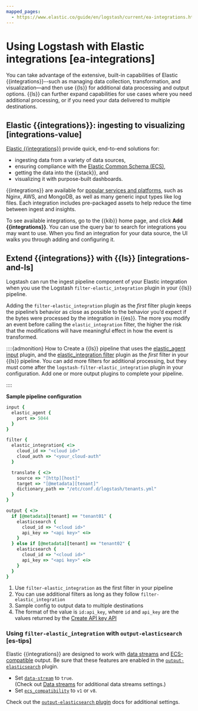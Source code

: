 ```yaml
---
mapped_pages:
  - https://www.elastic.co/guide/en/logstash/current/ea-integrations.html
---
```


# Using Logstash with Elastic integrations [ea-integrations]

You can take advantage of the extensive, built-in capabilities of Elastic {{integrations}}--such as managing data collection, transformation, and visualization—​and then use {{ls}} for additional data processing and output options. {{ls}} can further expand capabilities for use cases where you need additional processing, or if you need your data delivered to multiple destinations.


## Elastic {{integrations}}: ingesting to visualizing [integrations-value]

[Elastic {{integrations}}](integration-docs://reference/index.md) provide quick, end-to-end solutions for:

* ingesting data from a variety of data sources,
* ensuring compliance with the [Elastic Common Schema (ECS)](ecs://reference/index.md),
* getting the data into the {{stack}}, and
* visualizing it with purpose-built dashboards.

{{integrations}} are available for [popular services and platforms](integration-docs://reference/all_integrations.md), such as Nginx, AWS, and MongoDB, as well as many generic input types like log files. Each integration includes pre-packaged assets to help reduce the time between ingest and insights.

To see available integrations, go to the {{kib}} home page, and click **Add {{integrations}}**. You can use the query bar to search for integrations you may want to use. When you find an integration for your data source, the UI walks you through adding and configuring it.


## Extend {{integrations}} with {{ls}} [integrations-and-ls]

Logstash can run the ingest pipeline component of your Elastic integration when you use the Logstash `filter-elastic_integration` plugin in your {{ls}} pipeline.

Adding the `filter-elastic_integration` plugin as the *first* filter plugin keeps the pipeline’s behavior as close as possible to the behavior you’d expect if the bytes were processed by the integration in {{es}}. The more you modify an event before calling the `elastic_integration` filter, the higher the risk that the modifications will have meaningful effect in how the event is transformed.

::::{admonition} How to
Create a {{ls}} pipeline that uses the [elastic_agent input](logstash-docs-md://lsr/plugins-inputs-elastic_agent.md) plugin, and the [elastic_integration filter](logstash-docs-md://lsr/plugins-filters-elastic_integration.md) plugin as the *first* filter in your {{ls}} pipeline. You can add more filters for additional processing, but they must come after the `logstash-filter-elastic_integration` plugin in your configuration. Add one or more output plugins to complete your pipeline.

::::


**Sample pipeline configuration**

```ruby
input {
  elastic_agent {
    port => 5044
  }
}

filter {
  elastic_integration{ <1>
    cloud_id => "<cloud id>"
    cloud_auth => "<your_cloud-auth"
  }

  translate { <2>
    source => "[http][host]"
    target => "[@metadata][tenant]"
    dictionary_path => "/etc/conf.d/logstash/tenants.yml"
  }
}

output { <3>
  if [@metadata][tenant] == "tenant01" {
    elasticsearch {
      cloud_id => "<cloud id>"
      api_key => "<api key>" <4>
    }
  } else if [@metadata][tenant] == "tenant02" {
    elasticsearch {
      cloud_id => "<cloud id>"
      api_key => "<api key>" <4>
    }
  }
}
```

1. Use `filter-elastic_integration` as the first filter in your pipeline
2. You can use additional filters as long as they follow `filter-elastic_integration`
3. Sample config to output data to multiple destinations
4. The format of the value is `id:api_key`, where `id` and `api_key` are the values returned by the [Create API key API](https://www.elastic.co/docs/api/doc/elasticsearch/operation/operation-security-create-api-key)



### Using `filter-elastic_integration` with `output-elasticsearch` [es-tips]

Elastic {{integrations}} are designed to work with [data streams](logstash-docs-md://lsr/plugins-outputs-elasticsearch.md#plugins-outputs-elasticsearch-data-streams) and [ECS-compatible](logstash-docs-md://lsr/plugins-outputs-elasticsearch.md#_compatibility_with_the_elastic_common_schema_ecs) output. Be sure that these features are enabled in the [`output-elasticsearch`](logstash-docs-md://lsr/plugins-outputs-elasticsearch.md) plugin.

* Set [`data-stream`](logstash-docs-md://lsr/plugins-outputs-elasticsearch.md#plugins-outputs-elasticsearch-data_stream) to `true`.<br> (Check out [Data streams](logstash-docs-md://lsr/plugins-outputs-elasticsearch.md#plugins-outputs-elasticsearch-data-streams) for additional data streams settings.)
* Set [`ecs_compatibility`](logstash-docs-md://lsr/plugins-outputs-elasticsearch.md#plugins-outputs-elasticsearch-ecs_compatibility) to `v1` or `v8`.

Check out the [`output-elasticsearch` plugin](logstash-docs-md://lsr/plugins-outputs-elasticsearch.md) docs for additional settings.
